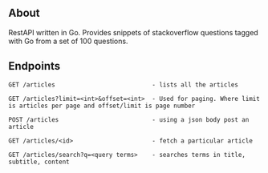 ## About
RestAPI written in Go. Provides snippets of stackoverflow questions tagged with Go from a set of 100 questions.


## Endpoints
```
GET /articles                           - lists all the articles

GET /articles?limit=<int>&offset=<int>  - Used for paging. Where limit is articles per page and offset/limit is page number

POST /articles                          - using a json body post an article

GET /articles/<id>                      - fetch a particular article

GET /articles/search?q=<query terms>    - searches terms in title, subtitle, content
```

